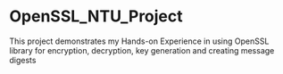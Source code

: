 # OpenSSL_NTU_Project
This project demonstrates my Hands-on Experience in using OpenSSL library for encryption, decryption, key generation and creating message digests
